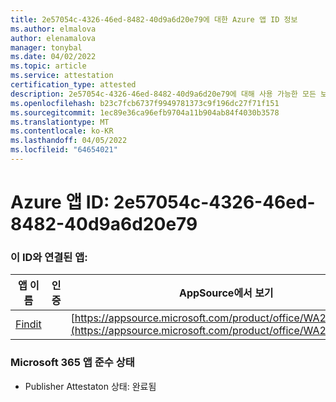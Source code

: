 ```yaml
---
title: 2e57054c-4326-46ed-8482-40d9a6d20e79에 대한 Azure 앱 ID 정보
ms.author: elmalova
author: elenamalova
manager: tonybal
ms.date: 04/02/2022
ms.topic: article
ms.service: attestation
certification_type: attested
description: 2e57054c-4326-46ed-8482-40d9a6d20e79에 대해 사용 가능한 모든 보안 및 규정 준수 정보입니다.
ms.openlocfilehash: b23c7fcb6737f9949781373c9f196dc27f71f151
ms.sourcegitcommit: 1ec89e36ca96efb9704a11b904ab84f4030b3578
ms.translationtype: MT
ms.contentlocale: ko-KR
ms.lasthandoff: 04/05/2022
ms.locfileid: "64654021"
---
```

# <a name="azure-app-id-2e57054c-4326-46ed-8482-40d9a6d20e79"></a>Azure 앱 ID: 2e57054c-4326-46ed-8482-40d9a6d20e79


### <a name="apps-associated-with-this-id"></a>이 ID와 연결된 앱:
| **앱 이름** | **인증** | **AppSource에서 보기** |
|--------------|---------------|-----------------------|
| [Findit](../forward/WA200003849.md) |  | [https://appsource.microsoft.com/product/office/WA200003849](https://appsource.microsoft.com/product/office/WA200003849) |

### <a name="microsoft-365-app-compliance-status"></a>Microsoft 365 앱 준수 상태
- Publisher Attestaton 상태: 완료됨
